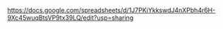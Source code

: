 https://docs.google.com/spreadsheets/d/1J7PKiYkkswdJ4nXPbh4r6H-9Xc45wuqBtsVP9tx39LQ/edit?usp=sharing

